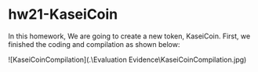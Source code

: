 # hw21-KaseiCoin

In this homework, We are going to create a new token, KaseiCoin. First, we finished the coding and compilation as shown below:

![KaseiCoinCompilation](.\Evaluation Evidence\KaseiCoinCompilation.jpg)